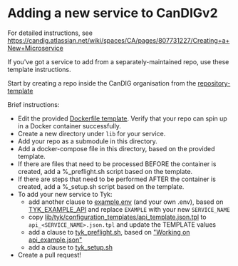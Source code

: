 # Adding a new service to CanDIGv2

For detailed instructions, see https://candig.atlassian.net/wiki/spaces/CA/pages/807731227/Creating+a+New+Microservice

If you've got a service to add from a separately-maintained repo, use these template instructions.

Start by creating a repo inside the CanDIG organisation from the [repository-template](https://github.com/new?template_name=repository-template&template_owner=CanDIG)

Brief instructions:
* Edit the provided [Dockerfile template](https://github.com/CanDIG/repository-template/blob/develop/Dockerfile). Verify that your repo can spin up in a Docker container successfully.
* Create a new directory under `lib` for your service.
* Add your repo as a submodule in this directory.
* Add a docker-compose file in this directory, based on the provided template.
* If there are files that need to be processed BEFORE the container is created, add a %_preflight.sh script based on the template.
* If there are steps that need to be performed AFTER the container is created, add a %_setup.sh script based on the template.
* To add your new service to Tyk:
  - add another clause to [example.env](etc/env/example.env) (and your own .env), based on [TYK_EXAMPLE_API](etc/env/example.env#L257) and replace `EXAMPLE` with your new `SERVICE_NAME`
  - copy [lib/tyk/configuration_templates/api_template.json.tpl](lib/tyk/configuration_templates/api_template.json.tpl) to `api_<SERVICE_NAME>.json.tpl` and update the TEMPLATE values
  - add a clause to [tyk_preflight.sh](lib/tyk/tyk_preflight.sh), based on ["Working on api_example.json"](lib/tyk/tyk_preflight.sh#L193)
  - add a clause to [tyk_setup.sh](lib/tyk/tyk_setup.sh#L84)
* Create a pull request!
